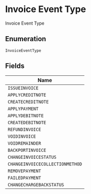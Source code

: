 
# Invoice Event Type

Invoice Event Type

## Enumeration

`InvoiceEventType`

## Fields

| Name |
|  --- |
| `ISSUEINVOICE` |
| `APPLYCREDITNOTE` |
| `CREATECREDITNOTE` |
| `APPLYPAYMENT` |
| `APPLYDEBITNOTE` |
| `CREATEDEBITNOTE` |
| `REFUNDINVOICE` |
| `VOIDINVOICE` |
| `VOIDREMAINDER` |
| `BACKPORTINVOICE` |
| `CHANGEINVOICESTATUS` |
| `CHANGEINVOICECOLLECTIONMETHOD` |
| `REMOVEPAYMENT` |
| `FAILEDPAYMENT` |
| `CHANGECHARGEBACKSTATUS` |

